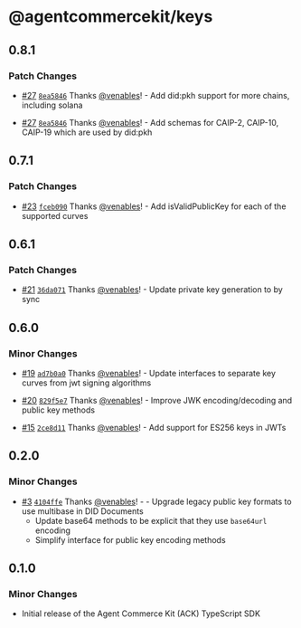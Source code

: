 # @agentcommercekit/keys

## 0.8.1

### Patch Changes

- [#27](https://github.com/agentcommercekit/ack/pull/27) [`8ea5846`](https://github.com/agentcommercekit/ack/commit/8ea5846b931bad5cd94ad1302ddf00ed51c285c9) Thanks [@venables](https://github.com/venables)! - Add did:pkh support for more chains, including solana

- [#27](https://github.com/agentcommercekit/ack/pull/27) [`8ea5846`](https://github.com/agentcommercekit/ack/commit/8ea5846b931bad5cd94ad1302ddf00ed51c285c9) Thanks [@venables](https://github.com/venables)! - Add schemas for CAIP-2, CAIP-10, CAIP-19 which are used by did:pkh

## 0.7.1

### Patch Changes

- [#23](https://github.com/agentcommercekit/ack/pull/23) [`fceb090`](https://github.com/agentcommercekit/ack/commit/fceb09050306374157b739f50f098a07b4cefaad) Thanks [@venables](https://github.com/venables)! - Add isValidPublicKey for each of the supported curves

## 0.6.1

### Patch Changes

- [#21](https://github.com/agentcommercekit/ack/pull/21) [`36da071`](https://github.com/agentcommercekit/ack/commit/36da0717b65d7f882c7a16cd4e6a1667d8dfccb6) Thanks [@venables](https://github.com/venables)! - Update private key generation to by sync

## 0.6.0

### Minor Changes

- [#19](https://github.com/agentcommercekit/ack/pull/19) [`ad7b0a0`](https://github.com/agentcommercekit/ack/commit/ad7b0a0327c2cd0366a37f7ab96a53a456934fc3) Thanks [@venables](https://github.com/venables)! - Update interfaces to separate key curves from jwt signing algorithms

- [#20](https://github.com/agentcommercekit/ack/pull/20) [`829f5e7`](https://github.com/agentcommercekit/ack/commit/829f5e7c4a546f9ec0cf61d0cd19c99d62fd4eb9) Thanks [@venables](https://github.com/venables)! - Improve JWK encoding/decoding and public key methods

- [#15](https://github.com/agentcommercekit/ack/pull/15) [`2ce8d11`](https://github.com/agentcommercekit/ack/commit/2ce8d11998251a7c274239e3dfa85d2afc99576f) Thanks [@venables](https://github.com/venables)! - Add support for ES256 keys in JWTs

## 0.2.0

### Minor Changes

- [#3](https://github.com/agentcommercekit/ack/pull/3) [`4104ffe`](https://github.com/agentcommercekit/ack/commit/4104ffeae34c7ae972b375871feb09bbe5d27b73) Thanks [@venables](https://github.com/venables)! - - Upgrade legacy public key formats to use multibase in DID Documents
  - Update base64 methods to be explicit that they use `base64url` encoding
  - Simplify interface for public key encoding methods

## 0.1.0

### Minor Changes

- Initial release of the Agent Commerce Kit (ACK) TypeScript SDK
